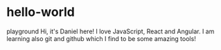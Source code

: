 # hello-world
playground
Hi, it's Daniel here!
I love JavaScript, React and Angular. 
I am learning also git and github which I find to be some amazing tools!
